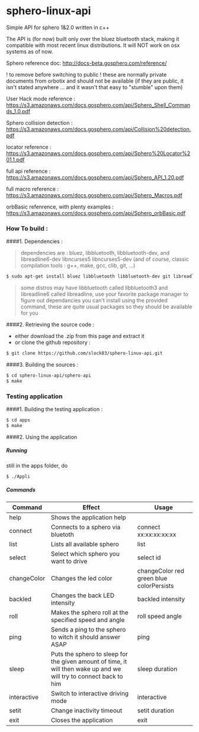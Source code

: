 # sphero-linux-api
Simple API for sphero 1&amp;2.0 written in c++

The API is (for now) built only over the bluez bluetooth stack, making it compatible with most recent linux distributions. It will NOT work on osx systems as of now.

Sphero reference doc: http://docs-beta.gosphero.com/reference/ 

! to remove before switching to public ! these are normally private documents from orbotix and should not be available (if they are public, it isn't stated anywhere ... and it wasn't that easy to "stumble" upon them)

User Hack mode reference : https://s3.amazonaws.com/docs.gosphero.com/api/Sphero_Shell_Commands_1.0.pdf

Sphero collision detection : https://s3.amazonaws.com/docs.gosphero.com/api/Collision%20detection.pdf

locator reference : https://s3.amazonaws.com/docs.gosphero.com/api/Sphero%20Locator%201.1.pdf

full api reference : https://s3.amazonaws.com/docs.gosphero.com/api/Sphero_API_1.20.pdf

full macro reference : https://s3.amazonaws.com/docs.gosphero.com/api/Sphero_Macros.pdf

orbBasic refenrence, with plenty examples : https://s3.amazonaws.com/docs.gosphero.com/api/Sphero_orbBasic.pdf



### How To build :
####1. Dependencies : 

  > dependencies are : bluez, libbluetooth, libbluetooth-dev, and libreadline6-dev libncurses5 libncurses5-dev (and of course, classic compilation tools : g++, make, gcc, clib, git, ...)

  ```sh
  $ sudo apt-get install bluez libbluetooth libbluetooth-dev git libreadline6-dev libncurses5 libncurses5-dev
  ```
  
  > some distros may have libbluetooth called libbluetooth3 and libreadline6 called libreadline, use your favorite package manager to figure out dependancies you can't install using the provided command, these are quite usual packages so they should be available for you

####2. Retrieving the source code : 

  * either download the .zip from this page and extract it
  * or clone the github repository :
 
  ```sh
  $ git clone https://github.com/slock83/sphero-linux-api.git
  ```

####3. Building the sources : 

  ```sh
  $ cd sphero-linux-api/sphero-api
  $ make
  ```
  
### Testing application

####1. Building the testing application : 

  ```sh
  $ cd apps
  $ make
  ```

####2. Using the application

##### Running
	
still in the apps folder, do
	
  ```sh
  $ ./Appli
  ```

##### Commands

| Command | Effect | Usage |
| ----- | ----- | ----- |
help | Shows the application help |
connect | Connects to a sphero via bluetoth | connect xx:xx:xx:xx:xx |
list | Lists all available sphero | list |
select | Select which sphero you want to drive | select id |
changeColor | Changes the led color | changeColor red green blue colorPersists |
backled | Changes the back LED intensity | backled intensity |
roll | Makes the sphero roll at the specified speed and angle | roll speed angle |
ping | Sends a ping to the sphero to witch it should answer ASAP | ping |
sleep | Puts the sphero to sleep for the given amount of time, it will then wake up and we will try to connect back to him | sleep duration |
interactive | Switch to interactive driving mode | interactive |
setit | Change inactivity timeout | setit duration |
exit | Closes the application | exit |
